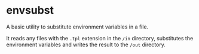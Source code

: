 # envsubst

A basic utility to substitute environment variables in a file.

It reads any files with the `.tpl` extension in the `/in` directory, substitutes the environment variables and writes the result to the `/out` directory.
